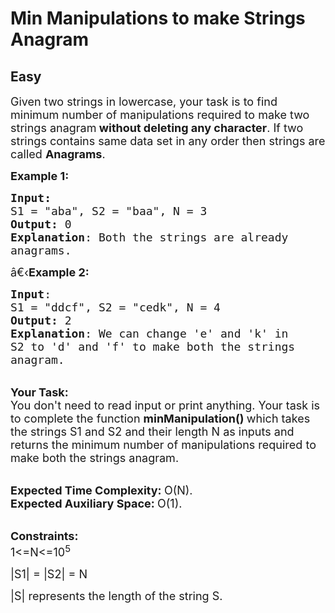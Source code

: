 # Min Manipulations to make Strings Anagram
## Easy
<div class="problems_problem_content__Xm_eO"><p><span style="font-size:18px">Given two strings in lowercase, your task is to find minimum number of manipulations required to make two strings anagram<strong> without deleting any character</strong>.&nbsp;If two strings contains same data set in any order then strings are called&nbsp;<strong>Anagrams</strong>.</span></p>

<p><span style="font-size:18px"><strong>Example 1:</strong></span></p>

<pre><span style="font-size:18px"><strong>Input:</strong>
S1 = "aba", S2 = "baa", N = 3
<strong>Output:</strong> 0
<strong>Explanation</strong>: Both the strings are already
anagrams.</span>
</pre>

<p><span style="font-size:18px">â€‹<strong>Example 2:</strong></span></p>

<pre><span style="font-size:18px"><strong>Input</strong>: 
S1 = "ddcf", S2 = "cedk", N = 4
<strong>Output:</strong> 2
<strong>Explanation</strong>: We can change 'e' and 'k' in
S2 to 'd' and 'f' to make both the strings
anagram. </span>
</pre>

<p><br>
<span style="font-size:18px"><strong>Your Task:</strong><br>
You don't need to read input or print anything. Your task is to complete the function&nbsp;<strong>minManipulation()&nbsp;</strong>which takes the strings&nbsp;S1 and S2 and their length N as inputs and returns the minimum number of manipulations required to make both the strings anagram.</span></p>

<p><br>
<span style="font-size:18px"><strong>Expected Time Complexity:&nbsp;</strong>O(N).<br>
<strong>Expected Auxiliary Space:&nbsp;</strong>O(1).</span></p>

<p><br>
<span style="font-size:18px"><strong>Constraints:</strong><br>
1&lt;=N&lt;=10<sup>5</sup></span></p>

<p><span style="font-size:18px">|S1| = |S2| = N</span></p>

<p><span style="font-size:18px">|S| represents the length of the string S.</span></p>
</div>